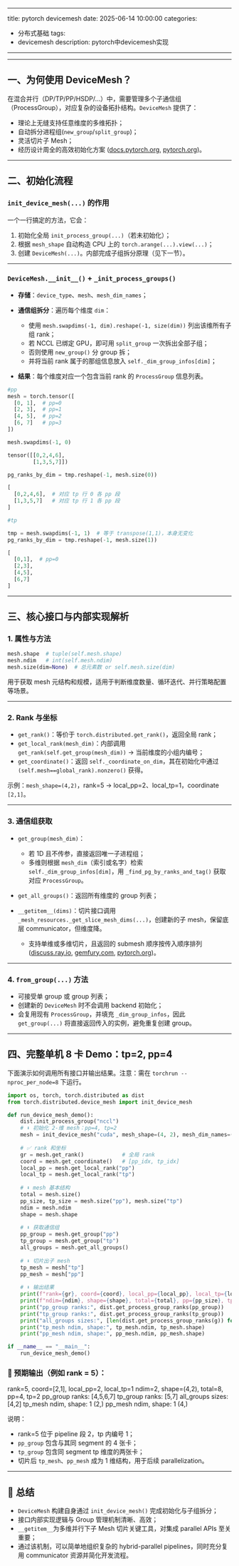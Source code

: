 
---
title: pytorch devicemesh
date: 2025-06-14 10:00:00
categories:
  - 分布式基础
tags:
  - devicemesh
description: pytorch中devicemesh实现
---

<!-- more -->

---

## 一、为何使用 DeviceMesh？

在混合并行（DP/TP/PP/HSDP/…）中，需要管理多个子通信组（ProcessGroup），对应复杂的设备拓扑结构。`DeviceMesh` 提供了：

* 理论上无缝支持任意维度的多维拓扑；
* 自动拆分进程组(`new_group`/`split_group`)；
* 灵活切片子 Mesh；
* 经历设计周全的高效初始化方案 ([docs.pytorch.org][1], [pytorch.org][2])。

---

## 二、初始化流程

### `init_device_mesh(...)` 的作用

一个一行搞定的方法，它会：

1. 初始化全局 `init_process_group(...)`（若未初始化）；
2. 根据 `mesh_shape` 自动构造 CPU 上的 `torch.arange(...).view(...)`；
3. 创建 `DeviceMesh(...)`。内部完成子组拆分原理（见下一节）。

---

### `DeviceMesh.__init__()` + `_init_process_groups()`

* **存储**：`device_type`、`mesh`、`mesh_dim_names`；
* **通信组拆分**：遍历每个维度 `dim`：

  * 使用 `mesh.swapdims(-1, dim).reshape(-1, size(dim))` 列出该维所有子组 rank；
  * 若 NCCL 已绑定 GPU，即可用 `split_group` 一次拆出全部子组；
  * 否则使用 `new_group()` 分 group 拆；
  * 并将当前 rank 属于的那组信息放入 `self._dim_group_infos[dim]`；
* **结果**：每个维度对应一个包含当前 rank 的 `ProcessGroup` 信息列表。

```python
#pp
mesh = torch.tensor([
  [0, 1],  # pp=0
  [2, 3],  # pp=1
  [4, 5],  # pp=2
  [6, 7]   # pp=3
])

mesh.swapdims(-1, 0)

tensor([[0,2,4,6],
        [1,3,5,7]])

pg_ranks_by_dim = tmp.reshape(-1, mesh.size(0))

[
  [0,2,4,6],  # 对应 tp 行 0 各 pp 段
  [1,3,5,7]   # 对应 tp 行 1 各 pp 段
]

#tp

tmp = mesh.swapdims(-1, 1)  # 等于 transpose(1,1)，本身无变化
pg_ranks_by_dim = tmp.reshape(-1, mesh.size(1))

[
  [0,1],  # pp=0
  [2,3],
  [4,5],
  [6,7]
]
```

---

## 三、核心接口与内部实现解析

### 1. 属性与方法

```python
mesh.shape  # tuple(self.mesh.shape)
mesh.ndim   # int(self.mesh.ndim)
mesh.size(dim=None)  # 总元素数 or self.mesh.size(dim)
```

用于获取 mesh 元结构和规模，适用于判断维度数量、循环迭代、并行策略配置等场景。

---

### 2. Rank 与坐标

* `get_rank()`：等价于 `torch.distributed.get_rank()`，返回全局 rank；
* `get_local_rank(mesh_dim)`：内部调用 `get_rank(self.get_group(mesh_dim))` → 当前维度的小组内编号；
* `get_coordinate()`：返回 `self._coordinate_on_dim`，其在初始化中通过 `(self.mesh==global_rank).nonzero()` 获得。

示例：`mesh_shape=(4,2)`，rank=5 → local\_pp=2、local\_tp=1，coordinate `[2,1]`。

---

### 3. 通信组获取

* `get_group(mesh_dim)`：

  * 若 1D 且不传参，直接返回唯一子进程组；
  * 多维则根据 `mesh_dim`（索引或名字）检索 `self._dim_group_infos[dim]`，用 `_find_pg_by_ranks_and_tag()` 获取对应 `ProcessGroup`。
* `get_all_groups()`：返回所有维度的 group 列表；
* `__getitem__(dims)`：切片接口调用 `_mesh_resources._get_slice_mesh_dims(...)`，创建新的子 mesh，保留底层 communicator，但维度降。

  * 支持单维或多维切片，且返回的 submesh 顺序按传入顺序排列 ([discuss.ray.io][3], [gemfury.com][4], [pytorch.org][2])。

---

### 4. `from_group(...)` 方法

* 可接受单 group 或 group 列表；
* 创建新的 `DeviceMesh` 时不会调用 backend 初始化；
* 会复用现有 `ProcessGroup`，并填充 `_dim_group_infos`，因此 `get_group(...)` 将直接返回传入的实例，避免重复创建 group。

---

## 四、完整单机 8 卡 Demo：tp=2, pp=4

下面演示如何调用所有接口并输出结果。注意：需在 `torchrun --nproc_per_node=8` 下运行。

```python
import os, torch, torch.distributed as dist
from torch.distributed.device_mesh import init_device_mesh

def run_device_mesh_demo():
    dist.init_process_group("nccl")
    # ⬇️ 初始化 2-维 mesh：pp=4, tp=2
    mesh = init_device_mesh("cuda", mesh_shape=(4, 2), mesh_dim_names=("pp", "tp"))
    
    # ✅ rank 和坐标
    gr = mesh.get_rank()            # 全局 rank
    coord = mesh.get_coordinate()   # [pp_idx, tp_idx]
    local_pp = mesh.get_local_rank("pp")
    local_tp = mesh.get_local_rank("tp")
    
    # ⬇️ mesh 基本结构
    total = mesh.size()
    pp_size, tp_size = mesh.size("pp"), mesh.size("tp")
    ndim = mesh.ndim
    shape = mesh.shape
    
    # ⬇️ 获取通信组
    pp_group = mesh.get_group("pp")
    tp_group = mesh.get_group("tp")
    all_groups = mesh.get_all_groups()
    
    # ⬇️ 切片出子 mesh
    tp_mesh = mesh["tp"]
    pp_mesh = mesh["pp"]
    
    # ⬇️ 输出结果
    print(f"rank={gr}, coord={coord}, local_pp={local_pp}, local_tp={local_tp}")
    print(f"ndim={ndim}, shape={shape}, total={total}, pp={pp_size}, tp={tp_size}")
    print("pp_group ranks:", dist.get_process_group_ranks(pp_group))
    print("tp_group ranks:", dist.get_process_group_ranks(tp_group))
    print("all_groups sizes:", [len(dist.get_process_group_ranks(g)) for g in all_groups])
    print("tp_mesh ndim, shape:", tp_mesh.ndim, tp_mesh.shape)
    print("pp_mesh ndim, shape:", pp_mesh.ndim, pp_mesh.shape)

if __name__ == "__main__":
    run_device_mesh_demo()
```

### 💬 预期输出（例如 rank = 5）：

rank=5, coord=\[2,1], local\_pp=2, local\_tp=1
ndim=2, shape=(4,2), total=8, pp=4, tp=2
pp\_group ranks: \[4,5,6,7]
tp\_group ranks: \[5,7]
all\_groups sizes: \[4,2]
tp\_mesh ndim, shape: 1 (2,)
pp\_mesh ndim, shape: 1 (4,)


说明：
- rank=5 位于 pipeline 段 2，tp 内编号 1；
- `pp_group` 包含与其同 segment 的 4 张卡；
- `tp_group` 包含同 segment tp 维度的两张卡；
- 切片后 `tp_mesh`、`pp_mesh` 成为 1 维结构，用于后续 parallelization。

---

## 👏 总结

- `DeviceMesh` 构建自身通过 `init_device_mesh()` 完成初始化与子组拆分；
- 接口内部实现逻辑与 Group 管理机制清晰、高效；
- `__getitem__`为多维并行下子 Mesh 切片关键工具，对集成 parallel APIs 至关重要；
- 通过该机制，可以简单地组织复杂的 hybrid-parallel pipelines，同时充分复用 communicator 资源并简化开发流程。

[1]: https://docs.pytorch.org/tutorials/recipes/distributed_device_mesh.html?utm_source=chatgpt.com "Getting Started with DeviceMesh - PyTorch documentation"
[2]: https://pytorch.org/docs/stable/distributed.html?utm_source=chatgpt.com "Distributed communication package - torch.distributed"
[3]: https://discuss.ray.io/t/init-device-mesh-in-pytorch-distributed/22371?utm_source=chatgpt.com "Init device mesh in pytorch distributed - Ray Train"
[4]: https://gemfury.com/turingmotors/python%3Atorch/torch-2.1.2-cp311-cp311-linux_aarch64.whl/content/distributed/_tensor/device_mesh.py?utm_source=chatgpt.com "distributed/_tensor/device_mesh.py · turingmotors/torch - Gemfury"

